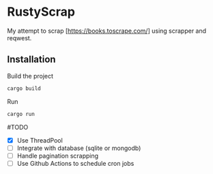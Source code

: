 # RustyScrap

My attempt to scrap [https://books.toscrape.com/] using scrapper and reqwest.

## Installation

Build the project
```bash
cargo build
```

Run 
```bash
cargo run
```

#TODO
- [x] Use ThreadPool
- [ ] Integrate with database (sqlite or mongodb)
- [ ] Handle pagination scrapping
- [ ] Use Github Actions to schedule cron jobs
